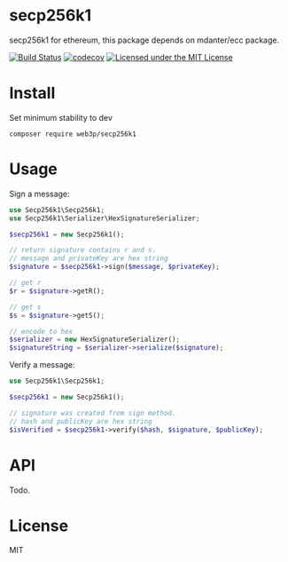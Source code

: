 # secp256k1
secp256k1 for ethereum, this package depends on mdanter/ecc package.

[![Build Status](https://travis-ci.org/web3p/secp256k1.svg?branch=master)](https://travis-ci.org/web3p/secp256k1)
[![codecov](https://codecov.io/gh/web3p/secp256k1/branch/master/graph/badge.svg)](https://codecov.io/gh/web3p/secp256k1)
[![Licensed under the MIT License](https://img.shields.io/badge/License-MIT-blue.svg)](https://github.com/web3p/secp256k1/blob/master/LICENSE)

# Install

Set minimum stability to dev
```
composer require web3p/secp256k1
```

# Usage

Sign a message:
```php
use Secp256k1\Secp256k1;
use Secp256k1\Serializer\HexSignatureSerializer;

$secp256k1 = new Secp256k1();

// return signature contains r and s.
// message and privateKey are hex string
$signature = $secp256k1->sign($message, $privateKey);

// get r
$r = $signature->getR();

// get s
$s = $signature->getS();

// encode to hex
$serializer = new HexSignatureSerializer();
$signatureString = $serializer->serialize($signature);
```

Verify a message:
```php
use Secp256k1\Secp256k1;

$secp256k1 = new Secp256k1();

// signature was created from sign method.
// hash and publicKey are hex string
$isVerified = $secp256k1->verify($hash, $signature, $publicKey);
```

# API

Todo.

# License
MIT

